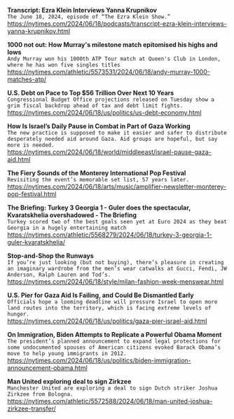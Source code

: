 **Transcript: Ezra Klein Interviews Yanna Krupnikov**\
`The June 18, 2024, episode of “The Ezra Klein Show.”`\
https://nytimes.com/2024/06/18/podcasts/transcript-ezra-klein-interviews-yanna-krupnikov.html

**1000 not out: How Murray's milestone match epitomised his highs and lows**\
`Andy Murray won his 1000th ATP Tour match at Queen's Club in London, where he has won five singles titles`\
https://nytimes.com/athletic/5573531/2024/06/18/andy-murray-1000-matches-atp/

**U.S. Debt on Pace to Top $56 Trillion Over Next 10 Years**\
`Congressional Budget Office projections released on Tuesday show a grim fiscal backdrop ahead of tax and debt limit fights.`\
https://nytimes.com/2024/06/18/us/politics/us-debt-economy.html

**How Is Israel’s Daily Pause in Combat in Part of Gaza Working**\
`The new practice is supposed to make it easier and safer to distribute desperately needed aid around Gaza. Aid groups are hopeful, but say more is needed.`\
https://nytimes.com/2024/06/18/world/middleeast/israel-pause-gaza-aid.html

**The Fiery Sounds of the Monterey International Pop Festival**\
`Revisiting the event’s memorable set list, 57 years later.`\
https://nytimes.com/2024/06/18/arts/music/amplifier-newsletter-monterey-pop-festival.html

**The Briefing: Turkey 3 Georgia 1 - Guler does the spectacular, Kvaratskhelia overshadowed - The Briefing**\
`Turkey scored two of the best goals seen yet at Euro 2024 as they beat Georgia in a hugely entertaining match`\
https://nytimes.com/athletic/5568279/2024/06/18/turkey-3-georgia-1-guler-kvaratskhelia/

**Stop-and-Shop the Runways**\
`If you’re just looking (but not buying), there’s pleasure in creating an imaginary wardrobe from the men’s wear catwalks at Gucci, Fendi, JW Anderson, Ralph Lauren and Tod’s.`\
https://nytimes.com/2024/06/18/style/milan-fashion-week-menswear.html

**U.S. Pier for Gaza Aid Is Failing, and Could Be Dismantled Early**\
`Officials hope a looming deadline will pressure Israel to open more land routes into the territory, which is facing extreme levels of hunger.`\
https://nytimes.com/2024/06/18/us/politics/gaza-pier-israel-aid.html

**On Immigration, Biden Attempts to Replicate a Powerful Obama Moment**\
`The president’s planned announcement to expand legal protections for some undocumented spouses of American citizens evoked Barack Obama’s move to help young immigrants in 2012.`\
https://nytimes.com/2024/06/18/us/politics/biden-immigration-announcement-obama.html

**Man United exploring deal to sign Zirkzee**\
`Manchester United are exploring a deal to sign Dutch striker Joshua Zirkzee from Bologna.`\
https://nytimes.com/athletic/5572588/2024/06/18/man-united-joshua-zirkzee-transfer/

